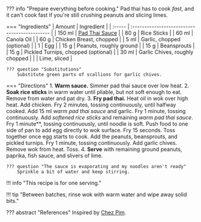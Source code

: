 ??? info "Prepare everything before cooking."
    Pad thai has to cook *fast*, and it can't cook fast if you're still crushing peanuts and slicing limes.

=== "Ingredients"
    | Amount | Ingredient                                    |
    | :----- | :-------------------------------------------- |
    | 150 ml | [Pad Thai Sauce](../sauces/pad-thai-sauce.md) |
    | 80 g   | Rice Sticks                                   |
    | 60 ml  | Canola Oil                                    |
    | 60 g   | Chicken Breast, chopped                       |
    | 5 ml   | Garlic, chopped (optional)                    |
    | 1      | Egg                                           |
    | 15 g   | Peanuts, roughly ground                       |
    | 15 g   | Beansprouts                                   |
    | 15 g   | Pickled Turnips, chopped (optional)           |
    | 30 ml  | Garlic Chives, roughly chopped                |
    |        | Lime, sliced                                  |

    ??? question "Substitutions"
        Substitute green parts of scallions for garlic chives.

=== "Directions"
    1. **Warm sauce.** Simmer pad thai sauce over low heat.
    2. **Soak rice sticks** in warm water until pliable, but not soft enough to eat. Remove from water and pat dry.
    3. **Fry pad thai.** Heat oil in wok over high heat. Add chicken. Fry 2 minutes, tossing continuously, until halfway cooked. Add 15 ml *warm pad thai sauce* and garlic. Fry 1 minute, tossing continuously. Add *softened rice sticks* and remaining *warm pad thai sauce*. Fry 1 minute**, tossing continuously, until noodle is soft. Push food to one side of pan to add egg directly to wok surface. Fry 15 seconds. Toss together once egg starts to cook. Add the peanuts, beansprouts, and pickled turnips. Fry 1 minute, tossing continuously. Add garlic chives. Remove wok from heat. Toss.
    4. **Serve** with remaining ground peanuts, paprika, fish sauce, and slivers of lime.

    ??? question "The sauce is evaporating and my noodles aren't ready"
        Sprinkle a bit of water and keep stirring.

!!! info "This recipe is for one serving."

!!! tip "Between batches, rinse wok with warm water and wipe away solid bits."

??? abstract "References"
    Inspired by [Chez Pim](http://web.baz.org/adam/recipes/pad_thai_for_be.html).
